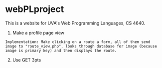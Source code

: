 # webPLproject

This is a website for UVA's Web Programming Languages, CS 4640.

  1. Make a profile page view
  
    Implementation: Make clicking on a route a form, all of them send image to "route_view.php", looks through database for image (because image is primary key) and then displays the route.
    
  2. Use GET  3pts
